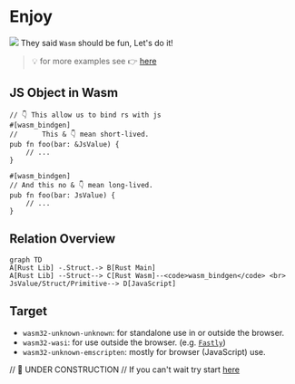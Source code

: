 # Enjoy

![](/assets/kat.png) They said `Wasm` should be fun, Let's do it!

> 💡 for more examples see 👉 [here](https://github.com/rustwasm/wasm-bindgen/tree/main/examples)

## JS Object in Wasm

```rust,no_run
// 👇 This allow us to bind rs with js
#[wasm_bindgen]
//      This & 👇 mean short-lived.
pub fn foo(bar: &JsValue) {
    // ...
}

#[wasm_bindgen]
// And this no & 👇 mean long-lived.
pub fn foo(bar: JsValue) {
    // ...
}
```

## Relation Overview

```mermaid
graph TD
A[Rust Lib] -.Struct.-> B[Rust Main]
A[Rust Lib] --Struct--> C[Rust Wasm]--<code>wasm_bindgen</code> <br> JsValue/Struct/Primitive--> D[JavaScript]
```

## Target

- `wasm32-unknown-unknown`: for standalone use in or outside the browser.
- `wasm32-wasi`: for use outside the browser. (e.g. [`Fastly`](https://developer.fastly.com/learning/compute/))
- `wasm32-unknown-emscripten`: mostly for browser (JavaScript) use.

// 🚧 UNDER CONSTRUCTION
// If you can't wait try start [here](https://book.gist.rs/bye.html#wasm-resources)
